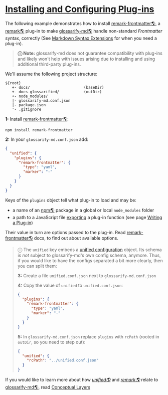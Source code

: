 # [Installing and Configuring Plug-ins](#installing-and-configuring-plug-ins)

[unified-config]: https://github.com/unifiedjs/unified-engine/blob/main/doc/configure.md

The following example demonstrates how to install [remark-frontmatter🌎][1], a [remark🌎][2] plug-in to make [glossarify-md🌎][3] handle non-standard *Frontmatter* syntax, correctly (See [Markdown Syntax Extensions][4] for when you need a plug-in).

> **ⓘ  Note:** glossarify-md does not guarantee compatibility with plug-ins and likely won't help with issues arising due to installing and using additional third-party plug-ins.

We'll assume the following project structure:

    ${root}
       +- docs/                        (baseDir)
       +- docs-glossarified/           (outDir)
       +- node_modules/
       |- glossarify-md.conf.json
       |- package.json
       '- .gitignore

**1:** Install [remark-frontmatter🌎][1]:

    npm install remark-frontmatter

**2:** In your `glossarify-md.conf.json` add:

```json
{
  "unified": {
    "plugins": {
      "remark-frontmatter": {
        "type": "yaml",
        "marker": "-"
      }
    }
  }
}
```

Keys of the `plugins` object tell what plug-in to load and may be:

*   a name of an [npm🌎][5] package in a global or local `node_modules` folder
*   a path to a JavaScript file [exporting][6] a plug-in function (see page [Writing a Plug-in][7])

Their value in turn are options passed to the plug-in. Read [remark-frontmatter🌎][1] docs, to find out about available options.

> ⓘ The `unified` key embeds a [unified configuration][unified-config] object. Its schema is *not* subject to glossarify-md's own config schema, anymore. Thus, if you would like to have the configs separated a bit more clearly, then you can split them:
>
> **3:** Create a file `unified.conf.json` next to `glossarify-md.conf.json`
>
> **4:** Copy the value of `unified` to `unified.conf.json`:
>
> ```json
> {
>   "plugins": {
>     "remark-frontmatter": {
>       "type": "yaml",
>       "marker": "-"
>     }
>   }
> }
> ```
>
> **5:** In `glossarify-md.conf.json` replace `plugins` with `rcPath` (rooted in `outDir`, so you need to step out):
>
> ```json
> {
>   "unified": {
>     "rcPath": "../unified.conf.json"
>   }
> }
> ```

If you would like to learn more about how *[unified🌎][8]* and *[remark🌎][2]* relate to [glossarify-md🌎][3], read [Conceptual Layers][9]

[1]: https://npmjs.com/package/remark-frontmatter "A remark syntax plug-in supporting pseudo-standard front-matter syntax."

[2]: https://github.com/remarkjs/remark "remark is a parser and compiler project under the unified umbrella for Markdown text files in particular."

[3]: https://github.com/about-code/glossarify-md "This project."

[4]: https://github.com/about-code/glossarify-md/tree/master/doc/markdown-syntax-extensions.md

[5]: https://npmjs.com "Node Package Manager."

[6]: https://github.com/about-code/glossarify-md/tree/master/doc/export.md

[7]: https://github.com/about-code/glossarify-md/tree/master/doc/plugins-dev.md

[8]: https://unifiedjs.com "unified is an umbrella project around text file processing in general."

[9]: https://github.com/about-code/glossarify-md/tree/master/docconceptual-layers.md

